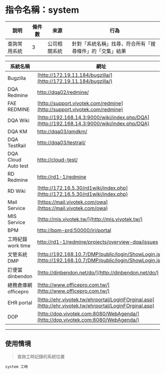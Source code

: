 # 指令名稱：system

| 說明 | 條件數 | 來源 | 行為 |
| --- | --- | --- | --- |
| 查詢常用系統 | 3 | 公司相關系統 | 針對「系統名稱」找尋，符合所有「搜尋條件」的「交集」結果 |

| 系統名稱 | 網址 |
| --- | --- |
| Bugzilla | [http://172.19.11.184/bugzilla/](http://172.19.11.184/bugzilla/) |
| DQA Redmine | [http://dqa02/redmine/](http://dqa02/redmine/) |
| FAE REDMINE | [http://support.vivotek.com/redmine](http://support.vivotek.com/redmine) |
| DQA Wiki | [http://192.168.14.3:9000/wiki/index.php/DQA](http://192.168.14.3:9000/wiki/index.php/DQA) |
| DQA KM | [http://dqa03/qmdkm/](http://dqa03/qmdkm/) |
| DQA TestRail | [http://dqa03/testrail/](http://dqa03/testrail/) |
| DQA Cloud Auto test | [http://cloud-test/](http://cloud-test/) |
| RD Redmine | [http://rd1-1/redmine](http://rd1-1/redmine) |
| RD Wiki | [http://172.16.5.30/rd1wiki/index.php](http://172.16.5.30/rd1wiki/index.php) |
| Mail Service | [https://mail.vivotek.com/owa](https://mail.vivotek.com/owa) |
| MIS Service | [http://mis.vivotek.tw/](http://mis.vivotek.tw/) |
| BPM | [http://bpm-prd:50000/irj/portal](http://bpm-prd:50000/irj/portal) |
| 工時紀錄 work time | [http://rd1-1/redmine/projects/overview-dqa/issues](http://rd1-1/redmine/projects/overview-dqa/issues) |
| 文管系統 DMP | [http://192.168.10.7/DMP/public/login/ShowLogin.jsp](http://192.168.10.7/DMP/public/login/ShowLogin.jsp) |
| 訂便當 dinbendon | [http://dinbendon.net/do/](http://dinbendon.net/do/) |
| 總務倉庫網 officepro | [http://www.officepro.com.tw/](http://www.officepro.com.tw/) |
| EHR portal | [http://ehr.vivotek.tw/ehrportal/LoginFOrginal.asp](http://ehr.vivotek.tw/ehrportal/LoginFOrginal.asp) |
| DOP | [http://dop.vivotek.com:8080/WebAgenda/](http://dop.vivotek.com:8080/WebAgenda/) |

---

## 使用情境

> 查詢工時記錄的系統位置

```
system 工時
```




